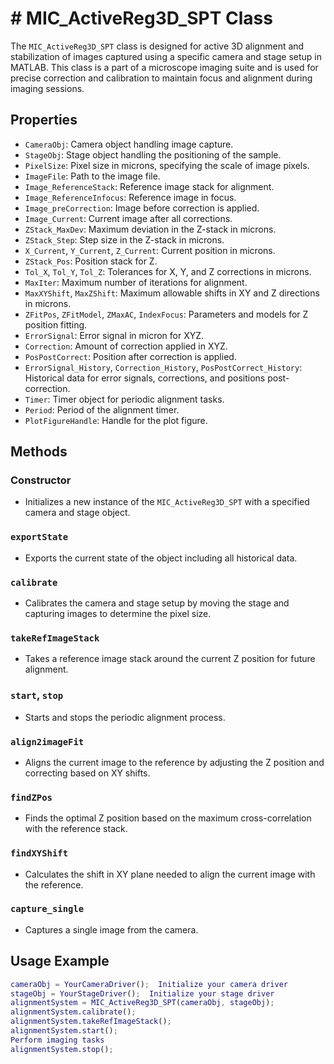 # # MIC_ActiveReg3D_SPT Class
The `MIC_ActiveReg3D_SPT` class is designed for active 3D alignment and stabilization of images captured using a specific camera and stage setup in MATLAB. This class is a part of a microscope imaging suite and is used for precise correction and calibration to maintain focus and alignment during imaging sessions.
## Properties
- `CameraObj`: Camera object handling image capture.
- `StageObj`: Stage object handling the positioning of the sample.
- `PixelSize`: Pixel size in microns, specifying the scale of image pixels.
- `ImageFile`: Path to the image file.
- `Image_ReferenceStack`: Reference image stack for alignment.
- `Image_ReferenceInfocus`: Reference image in focus.
- `Image_preCorrection`: Image before correction is applied.
- `Image_Current`: Current image after all corrections.
- `ZStack_MaxDev`: Maximum deviation in the Z-stack in microns.
- `ZStack_Step`: Step size in the Z-stack in microns.
- `X_Current`, `Y_Current`, `Z_Current`: Current position in microns.
- `ZStack_Pos`: Position stack for Z.
- `Tol_X`, `Tol_Y`, `Tol_Z`: Tolerances for X, Y, and Z corrections in microns.
- `MaxIter`: Maximum number of iterations for alignment.
- `MaxXYShift`, `MaxZShift`: Maximum allowable shifts in XY and Z directions in microns.
- `ZFitPos`, `ZFitModel`, `ZMaxAC`, `IndexFocus`: Parameters and models for Z position fitting.
- `ErrorSignal`: Error signal in micron for XYZ.
- `Correction`: Amount of correction applied in XYZ.
- `PosPostCorrect`: Position after correction is applied.
- `ErrorSignal_History`, `Correction_History`, `PosPostCorrect_History`: Historical data for error signals, corrections, and positions post-correction.
- `Timer`: Timer object for periodic alignment tasks.
- `Period`: Period of the alignment timer.
- `PlotFigureHandle`: Handle for the plot figure.
## Methods
### Constructor
- Initializes a new instance of the `MIC_ActiveReg3D_SPT` with a specified camera and stage object.
### `exportState`
- Exports the current state of the object including all historical data.
### `calibrate`
- Calibrates the camera and stage setup by moving the stage and capturing images to determine the pixel size.
### `takeRefImageStack`
- Takes a reference image stack around the current Z position for future alignment.
### `start`, `stop`
- Starts and stops the periodic alignment process.
### `align2imageFit`
- Aligns the current image to the reference by adjusting the Z position and correcting based on XY shifts.
### `findZPos`
- Finds the optimal Z position based on the maximum cross-correlation with the reference stack.
### `findXYShift`
- Calculates the shift in XY plane needed to align the current image with the reference.
### `capture_single`
- Captures a single image from the camera.
## Usage Example
```matlab
cameraObj = YourCameraDriver();  Initialize your camera driver
stageObj = YourStageDriver();  Initialize your stage driver
alignmentSystem = MIC_ActiveReg3D_SPT(cameraObj, stageObj);
alignmentSystem.calibrate();
alignmentSystem.takeRefImageStack();
alignmentSystem.start();
Perform imaging tasks
alignmentSystem.stop();
